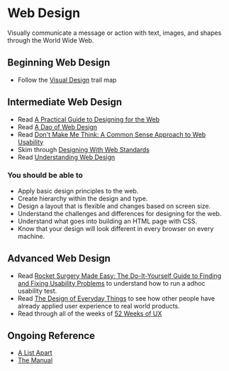 # Web Design

Visually communicate a message or action with text, images, and shapes through the World Wide Web.

## Beginning Web Design

* Follow the [Visual Design](visual-design.md) trail map

## Intermediate Web Design

* Read [A Practical Guide to Designing for the Web](http://www.fivesimplesteps.com/products/a-practical-guide-to-designing-for-the-web)
* Read [A Dao of Web Design](http://www.alistapart.com/articles/dao/)
* Read [Don't Make Me Think: A Common Sense Approach to Web Usability](http://amzn.com/0321344758)
* Skim through [Designing With Web Standards](http://amzn.com/0321616952)
* Read [Understanding Web Design](http://www.alistapart.com/articles/understandingwebdesign/)

### You should be able to

* Apply basic design principles to the web.
* Create hierarchy within the design and type.
* Design a layout that is flexible and changes based on screen size.
* Understand the challenges and differences for designing for the web.
* Understand what goes into building an HTML page with CSS.
* Know that your design will look different in every browser on every machine.

## Advanced Web Design

* Read [Rocket Surgery Made Easy: The Do-It-Yourself Guide to Finding and Fixing Usability Problems](http://amzn.com/0321657292) to understand how to run a adhoc usability test.
* Read [The Design of Everyday Things](http://amzn.com/0465067107) to see how other people have already applied user experience to real world products.
* Read through all of the weeks of [52 Weeks of UX](http://52weeksofux.com)

## Ongoing Reference

* [A List Apart](http://www.alistapart.com)
* [The Manual](http://alwaysreadthemanual.com)

